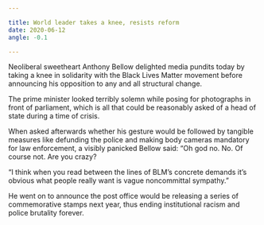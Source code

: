 ```yaml
---

title: World leader takes a knee, resists reform
date: 2020-06-12
angle: -0.1

---
```


Neoliberal sweetheart Anthony Bellow delighted media pundits today by taking a knee in solidarity with the Black Lives Matter movement before announcing his opposition to any and all structural change.

The prime minister looked terribly solemn while posing for photographs in front of parliament, which is all that could be reasonably asked of a head of state during a time of crisis.

When asked afterwards whether his gesture would be followed by tangible measures like defunding the police and making body cameras mandatory for law enforcement, a visibly panicked Bellow said: “Oh god no. No. Of course not. Are you crazy?

“I think when you read between the lines of BLM’s concrete demands it’s obvious what people really want is vague noncommittal sympathy.”

He went on to announce the post office would be releasing a series of commemorative stamps next year, thus ending institutional racism and police brutality forever.